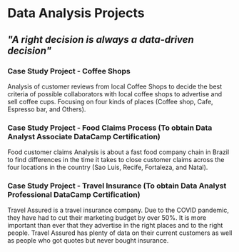 # Data Analysis Projects

## *"A right decision is always a data-driven decision"*

### Case Study Project - Coffee Shops

Analysis of customer reviews from local Coffee Shops to decide the best criteria of possible collaborators  with local coffee shops to
advertise and sell coffee cups. Focusing on four kinds of places (Coffee shop, Cafe, Espresso bar, and Others).

### Case Study Project - Food Claims Process (To obtain Data Analyst Associate DataCamp Certification)

Food customer claims Analysis is about a fast food company chain in Brazil to find differences in the time it takes to close customer claims across the four locations in the country (Sao Luis, Recife, Fortaleza, and Natal).

### Case Study Project - Travel Insurance (To obtain Data Analyst Professional DataCamp Certification)

Travel Assured is a travel insurance company. Due to the COVID pandemic, they have had to cut their marketing budget by over 50%. It is more important than ever that they advertise in the right places and to the right people. Travel Assured has plenty of data on their current customers as well as people who got quotes but never bought insurance.


